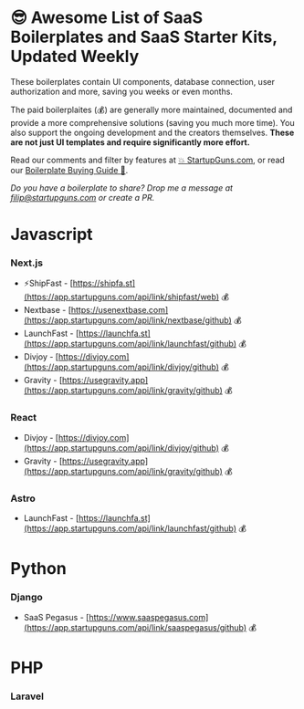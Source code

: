 # 😎 Awesome List of SaaS Boilerplates and SaaS Starter Kits, Updated Weekly

These boilerplates contain UI components, database connection, user authorization and more, saving you weeks or even months. 

The paid boilerplaites (💰) are generally more maintained, documented and provide a more comprehensive solutions (saving you much more time). You also support the ongoing development and the creators themselves. **These are not just UI templates and require significantly more effort.**

Read our comments and filter by features at [💥 StartupGuns.com](https://startupguns.com/boilerplates), or read our [Boilerplate Buying Guide 🚀](https://startupguns.com/blog/best-saas-boilerplates).

<em>Do you have a boilerplate to share? Drop me a message at filip@startupguns.com or create a PR.</em>

# Javascript 
### Next.js 

- ⚡ShipFast - [https://shipfa.st](https://app.startupguns.com/api/link/shipfast/web) 💰
- Nextbase - [https://usenextbase.com](https://app.startupguns.com/api/link/nextbase/github) 💰
- LaunchFast - [https://launchfa.st](https://app.startupguns.com/api/link/launchfast/github) 💰
- Divjoy - [https://divjoy.com](https://app.startupguns.com/api/link/divjoy/github) 💰
- Gravity - [https://usegravity.app](https://app.startupguns.com/api/link/gravity/github) 💰

### React  
- Divjoy - [https://divjoy.com](https://app.startupguns.com/api/link/divjoy/github) 💰
- Gravity - [https://usegravity.app](https://app.startupguns.com/api/link/gravity/github) 💰

### Astro
- LaunchFast - [https://launchfa.st](https://app.startupguns.com/api/link/launchfast/github) 💰


# Python
### Django
- SaaS Pegasus - [https://www.saaspegasus.com](https://app.startupguns.com/api/link/saaspegasus/github) 💰


# PHP

### Laravel






